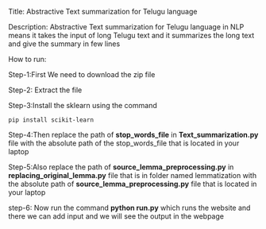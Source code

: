 Title:  Abstractive Text summarization for Telugu language

Description: Abstractive Text summarization for Telugu language in NLP means it takes the input of long Telugu text and it summarizes the long text and give the summary in few lines

How to run:

Step-1:First We need to download the zip file

Step-2:  Extract the file

Step-3:Install the sklearn using the command

`pip install scikit-learn `


Step-4:Then replace the path of **stop_words_file** in **Text_summarization.py** file with the absolute path of the stop_words_file that is located in your laptop

Step-5:Also replace the path of **source_lemma_preprocessing.py** in **replacing_original_lemma.py** file that is in folder named lemmatization with the absolute path of **source_lemma_preprocessing.py** file that is located in your laptop

step-6: Now run the command **python run.py** which runs the website and there we can add input and we will see the output in the webpage
